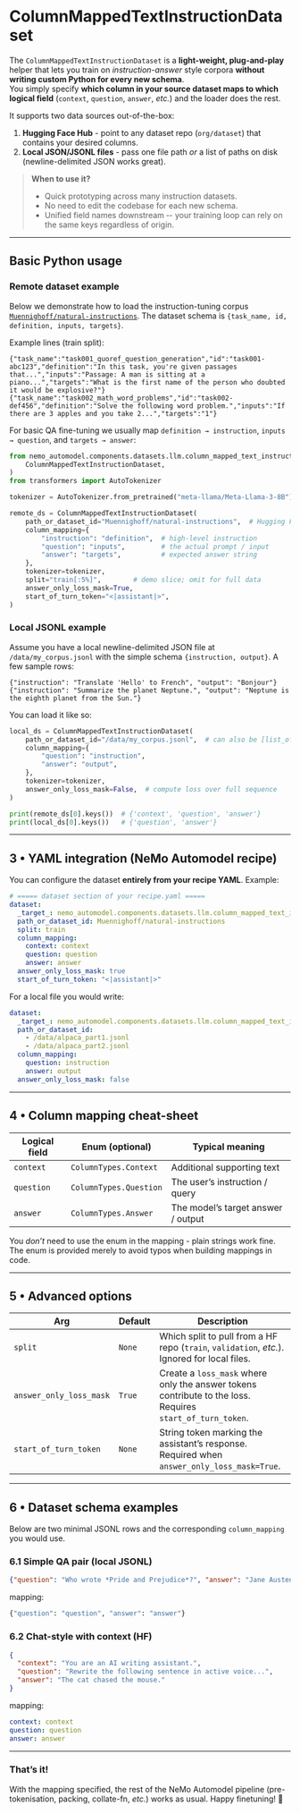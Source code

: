 # ColumnMappedTextInstructionDataset

The `ColumnMappedTextInstructionDataset` is a **light-weight, plug-and-play** helper that lets you train on *instruction-answer* style corpora **without writing custom Python for every new schema**.  
You simply specify **which column in your source dataset maps to which logical field** (`context`, `question`, `answer`, *etc.*) and the loader does the rest.

It supports two data sources out-of-the-box:

1. **Hugging Face Hub** - point to any dataset repo (`org/dataset`) that contains your desired columns.
2. **Local JSON/JSONL files** - pass one file path *or* a list of paths on disk (newline-delimited JSON works great).

> **When to use it?**
> - Quick prototyping across many instruction datasets.  
> - No need to edit the codebase for each new schema.  
> - Unified field names downstream ‑- your training loop can rely on the same keys regardless of origin.

---
## Basic Python usage
### Remote dataset example

Below we demonstrate how to load the instruction-tuning corpus
[`Muennighoff/natural-instructions`](https://huggingface.co/datasets/Muennighoff/natural-instructions).
The dataset schema is `{task_name, id, definition, inputs, targets}`.

Example lines (train split):

```jsonl
{"task_name":"task001_quoref_question_generation","id":"task001-abc123","definition":"In this task, you're given passages that...","inputs":"Passage: A man is sitting at a piano...","targets":"What is the first name of the person who doubted it would be explosive?"}
{"task_name":"task002_math_word_problems","id":"task002-def456","definition":"Solve the following word problem.","inputs":"If there are 3 apples and you take 2...","targets":"1"}
```

For basic QA fine-tuning we usually map `definition → instruction`, `inputs → question`, and `targets → answer`:

```python
from nemo_automodel.components.datasets.llm.column_mapped_text_instruction_dataset import (
    ColumnMappedTextInstructionDataset,
)
from transformers import AutoTokenizer

tokenizer = AutoTokenizer.from_pretrained("meta-llama/Meta-Llama-3-8B")

remote_ds = ColumnMappedTextInstructionDataset(
    path_or_dataset_id="Muennighoff/natural-instructions",  # Hugging Face repo ID
    column_mapping={
        "instruction": "definition",  # high-level instruction
        "question": "inputs",         # the actual prompt / input
        "answer": "targets",          # expected answer string
    },
    tokenizer=tokenizer,
    split="train[:5%]",        # demo slice; omit for full data
    answer_only_loss_mask=True,
    start_of_turn_token="<|assistant|>",
)
```

### Local JSONL example

Assume you have a local newline-delimited JSON file at `/data/my_corpus.jsonl`
with the simple schema `{instruction, output}`.  A few sample rows:

```jsonl
{"instruction": "Translate 'Hello' to French", "output": "Bonjour"}
{"instruction": "Summarize the planet Neptune.", "output": "Neptune is the eighth planet from the Sun."}
```

You can load it like so:

```python
local_ds = ColumnMappedTextInstructionDataset(
    path_or_dataset_id="/data/my_corpus.jsonl",  # can also be [list_of_paths]
    column_mapping={
        "question": "instruction",
        "answer": "output",
    },
    tokenizer=tokenizer,
    answer_only_loss_mask=False,  # compute loss over full sequence
)

print(remote_ds[0].keys())  # {'context', 'question', 'answer'}
print(local_ds[0].keys())   # {'question', 'answer'}
```

---
## 3 • YAML integration (NeMo Automodel recipe)
You can configure the dataset **entirely from your recipe YAML**.  Example:
```yaml
# ===== dataset section of your recipe.yaml =====
dataset:
  _target_: nemo_automodel.components.datasets.llm.column_mapped_text_instruction_dataset.ColumnMappedTextInstructionDataset
  path_or_dataset_id: Muennighoff/natural-instructions
  split: train
  column_mapping:
    context: context
    question: question
    answer: answer
  answer_only_loss_mask: true
  start_of_turn_token: "<|assistant|>"
```
For a local file you would write:
```yaml
dataset:
  _target_: nemo_automodel.components.datasets.llm.column_mapped_text_instruction_dataset.ColumnMappedTextInstructionDataset
  path_or_dataset_id: 
    - /data/alpaca_part1.jsonl
    - /data/alpaca_part2.jsonl
  column_mapping:
    question: instruction
    answer: output
  answer_only_loss_mask: false
```

---
## 4 • Column mapping cheat-sheet
| **Logical field** | **Enum** (optional)          | **Typical meaning**                 |
|-------------------|------------------------------|-------------------------------------|
| `context`         | `ColumnTypes.Context`        | Additional supporting text          |
| `question`        | `ColumnTypes.Question`       | The user’s instruction / query      |
| `answer`          | `ColumnTypes.Answer`         | The model’s target answer / output  |

You *don’t* need to use the enum in the mapping - plain strings work fine.  The enum is provided merely to avoid typos when building mappings in code.

---
## 5 • Advanced options
| Arg                     | Default | Description |
|-------------------------|---------|-------------|
| `split`                 | `None`  | Which split to pull from a HF repo (`train`, `validation`, *etc.*). Ignored for local files. |
| `answer_only_loss_mask` | `True`  | Create a `loss_mask` where only the answer tokens contribute to the loss. Requires `start_of_turn_token`. |
| `start_of_turn_token`   | `None`  | String token marking the assistant’s response. Required when `answer_only_loss_mask=True`. |

---
## 6 • Dataset schema examples
Below are two minimal JSONL rows and the corresponding `column_mapping` you would use.

### 6.1 Simple QA pair (local JSONL)
```json
{"question": "Who wrote *Pride and Prejudice*?", "answer": "Jane Austen."}
```
mapping:
```python
{"question": "question", "answer": "answer"}
```

### 6.2 Chat-style with context (HF)
```json
{
  "context": "You are an AI writing assistant.",
  "question": "Rewrite the following sentence in active voice...",
  "answer": "The cat chased the mouse."
}
```
mapping:
```yaml
context: context
question: question
answer: answer
```

---
### That’s it!
With the mapping specified, the rest of the NeMo Automodel pipeline (pre-tokenisation, packing, collate-fn, *etc.*) works as usual.  Happy finetuning! 🚀 